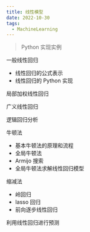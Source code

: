 ```yaml
---
title: 线性模型
date: 2022-10-30
tags: 
  - MachineLearning
---
```


> Python 实现实例

一般线性回归

- 线性回归的公式表示
- 线性回归的 Python 实现

局部加权线性回归

广义线性回归

逻辑回归分析

牛顿法

- 基本牛顿法的原理和流程
- 全局牛顿法
- Armijo 搜索
- 全局牛顿法求解线性回归模型

缩减法

- 岭回归
- Iasso 回归
- 前向逐步线性回归

利用线性回归进行预测

